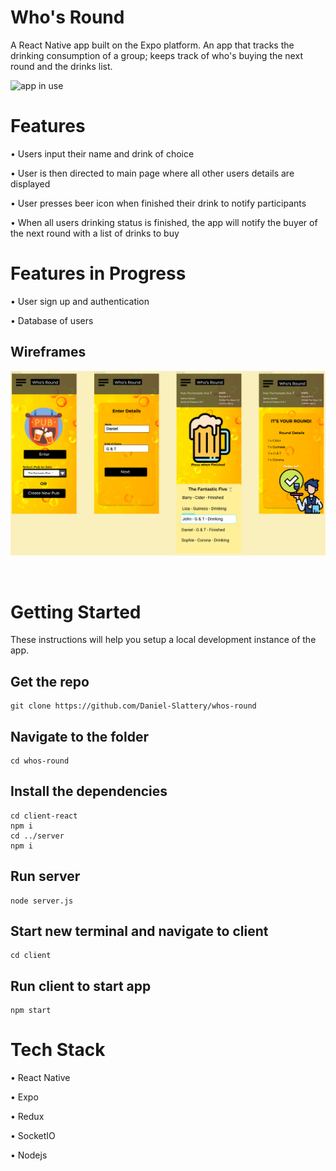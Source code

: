 <h1 id='Title'>Who's Round</h1>

A React Native app built on the Expo platform. An app that tracks the drinking consumption of a group; keeps track of who's buying the next round and the drinks list.


![app in use](client/assets/whos-round-fast.gif)
<br>
<h1>Features</h1>

• Users input their name and drink of choice

• User is then directed to main page where all other users details are displayed

• User presses beer icon when finished their drink to notify participants

• When all users drinking status is finished, the app will notify the buyer of the next round with a list of drinks to buy

<h1>Features in Progress</h1>

• User sign up and authentication

• Database of users

<h2 id='wireframes'>Wireframes</h2>

![responsive-page](client/assets/wireframes.PNG)

<br>
<h1 id='getting-started'>Getting Started</h1>

These instructions will help you setup a local development instance of the app.

<h2 id='clone'>Get the repo</h2>

```
git clone https://github.com/Daniel-Slattery/whos-round
```

<h2 >Navigate to the folder</h2>

```
cd whos-round
```

<h2>Install the dependencies</h2>

```
cd client-react
npm i
cd ../server
npm i
```

<h2>Run server</h2>

```
node server.js
```

<h2>Start new terminal and navigate to client</h2>

```
cd client
```

<h2>Run client to start app</h2>

```
npm start
```


<h1>Tech Stack</h1>

• React Native

• Expo

• Redux

• SocketIO

• Nodejs

<br>

